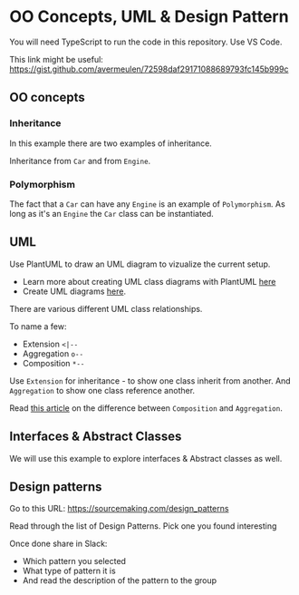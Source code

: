 # OO Concepts, UML & Design Pattern

You will need TypeScript to run the code in this repository.
Use VS Code.

This link might be useful: 
https://gist.github.com/avermeulen/72598daf29171088689793fc145b999c

## OO concepts

### Inheritance

In this example there are two examples of inheritance.

Inheritance from `Car` and from `Engine`.

### Polymorphism

The fact that a `Car` can have any `Engine` is an example of `Polymorphism`. As long as it's an `Engine` the `Car` class can be instantiated.

## UML

Use PlantUML to draw an UML diagram to vizualize the current setup.

* Learn more about creating UML class diagrams with PlantUML [here]( https://plantuml.com/class-diagram)
* Create UML diagrams [here](http://www.plantuml.com/plantuml/uml]).

There are various different UML class relationships.

To name a few:

* Extension	    `<|--`		
* Aggregation	`o--`
* Composition	`*--`

Use `Extension` for inheritance - to show one class inherit from another. And `Aggregation` to show one class reference another.

Read [this article](https://www.visual-paradigm.com/guide/uml-unified-modeling-language/uml-aggregation-vs-composition/
) on the difference between `Composition` and `Aggregation`.

## Interfaces & Abstract Classes

We will use this example to explore interfaces & Abstract classes as well.

## Design patterns

Go to this URL: https://sourcemaking.com/design_patterns

Read through the list of Design Patterns. Pick one you found interesting

Once done share in Slack:

* Which pattern you selected
* What type of pattern it is
* And read the description of the pattern to the group



